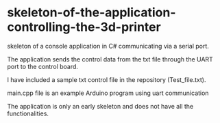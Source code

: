 # skeleton-of-the-application-controlling-the-3d-printer
skeleton of a console application in C# communicating via a serial port.

The application sends the control data from the txt file through the UART port to the control board.

I have included a sample txt control file in the repository (Test_file.txt).

main.cpp file is an example Arduino program using uart communication

The application is only an early skeleton and does not have all the functionalities.